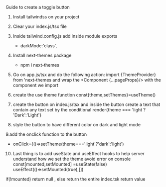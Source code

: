 Guide to create a toggle button
1. Install tailwindss on your project

2. Clear your index.js/tsx file


3. Inside tailwind.config.js add inside module exports 
   - darkMode:'class',


4. Install next-themes package
   - npm i next-themes


5. Go on app.js/tsx and do the following action:
  import {ThemeProvider} from 'next-themes and wrap the <Component {...pageProps}/> with the <ThemeProvide> component we
   import
  
  
6. create the use theme function   const{theme,setThemes}=useTheme()
  
  
7. create the button on index.js/tsx and inside the button create a text that contain any text set by the conditional
  render{theme === 'light ? 'Dark':'Light'}
  
8. style the button to have different color on dark and light mode
  
  
9.add the onclick function to the button
  - onClick={()=>setTheme(theme==='light'?'dark':'light')
  

10. Last thing is to add useState and useEffect hooks to help server understand how we set the theme avoid error on console
  const[mounted,setMounted] =useState(false)
  useEffect(()=>setMounted(true),[])
  
  if(!mounted) return null , else return the entire index.tsk return value
  
  
